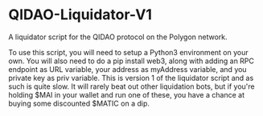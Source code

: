 # QIDAO-Liquidator-V1
A liquidator script for the QIDAO protocol on the Polygon network.

To use this script, you will need to setup a Python3 environment on your own. You will also need to do a pip install web3, along with adding an RPC endpoint as URL variable, your address as myAddress variable, and you private key as priv variable. This is version 1 of the liquidator script and as such is quite slow. It will rarely beat out other liquidation bots, but if you're holding $MAI in your wallet and run one of these, you have a chance at buying some discounted $MATIC on a dip.
